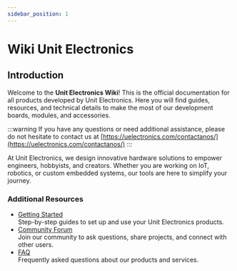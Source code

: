 ```yaml
---
sidebar_position: 1
---
```


# Wiki Unit Electronics 

## Introduction

Welcome to the **Unit Electronics Wiki**! This is the official documentation for all products developed by Unit Electronics. Here you will find guides, resources, and technical details to make the most of our development boards, modules, and accessories.

:::warning
If you have any questions or need additional assistance, please do not hesitate to contact us at [https://uelectronics.com/contactanos/](https://uelectronics.com/contactanos/)
:::

At Unit Electronics, we design innovative hardware solutions to empower engineers, hobbyists, and creators. Whether you are working on IoT, robotics, or custom embedded systems, our tools are here to simplify your journey.

### Additional Resources
- [Getting Started](/docs/intro)  
  Step-by-step guides to set up and use your Unit Electronics products.
- [Community Forum](https://forum.unitelectronics.com)  
  Join our community to ask questions, share projects, and connect with other users.
- [FAQ](/docs/FAQ)  
  Frequently asked questions about our products and services.

